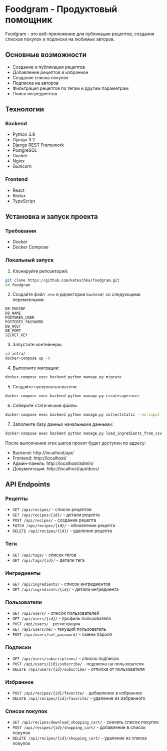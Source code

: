 # Foodgram - Продуктовый помощник

Foodgram - это веб-приложение для публикации рецептов, создания списков покупок и подписки на любимых авторов.

## Основные возможности

- Создание и публикация рецептов
- Добавление рецептов в избранное
- Создание списка покупок
- Подписка на авторов
- Фильтрация рецептов по тегам и другим параметрам
- Поиск ингредиентов

## Технологии

### Backend

- Python 3.9
- Django 3.2
- Django REST Framework
- PostgreSQL
- Docker
- Nginx
- Gunicorn

### Frontend

- React
- Redux
- TypeScript

## Установка и запуск проекта

### Требования

- Docker
- Docker Compose

### Локальный запуск

1. Клонируйте репозиторий:

```bash
git clone https://github.com/kateschka/foodgram.git
cd foodgram
```

2. Создайте файл `.env` в директории `backend/` со следующими переменными:

```
DB_ENGINE
DB_NAME
POSTGRES_USER
POSTGRES_PASSWORD
DB_HOST
DB_PORT
SECRET_KEY
```

3. Запустите контейнеры:

```bash
cd infra/
docker-compose up -d
```

4. Выполните миграции:

```bash
docker-compose exec backend python manage.py migrate
```

5. Создайте суперпользователя:

```bash
docker-compose exec backend python manage.py createsuperuser
```

6. Соберите статические файлы:

```bash
docker-compose exec backend python manage.py collectstatic --no-input
```

7. Заполните базу данных начальными данными:

```bash
docker-compose exec backend python manage.py load_ingredients_from_csv
```

После выполнения этих шагов проект будет доступен по адресу:

- Backend: http://localhost/api/
- Frontend: http://localhost/
- Админ-панель: http://localhost/admin/
- Документация: http://localhost/api/docs/

## API Endpoints

### Рецепты

- `GET /api/recipes/` - список рецептов
- `GET /api/recipes/{id}/` - детали рецепта
- `POST /api/recipes/` - создание рецепта
- `PATCH /api/recipes/{id}/` - обновление рецепта
- `DELETE /api/recipes/{id}/` - удаление рецепта

### Теги

- `GET /api/tags/` - список тегов
- `GET /api/tags/{id}/` - детали тега

### Ингредиенты

- `GET /api/ingredients/` - список ингредиентов
- `GET /api/ingredients/{id}/` - детали ингредиента

### Пользователи

- `GET /api/users/` - список пользователей
- `GET /api/users/{id}/` - профиль пользователя
- `POST /api/users/` - регистрация
- `GET /api/users/me/` - текущий пользователь
- `POST /api/users/set_password/` - смена пароля

### Подписки

- `GET /api/users/subscriptions/` - список подписок
- `POST /api/users/{id}/subscribe/` - подписка на пользователя
- `DELETE /api/users/{id}/subscribe/` - отписка от пользователя

### Избранное

- `POST /api/recipes/{id}/favorite/` - добавление в избранное
- `DELETE /api/recipes/{id}/favorite/` - удаление из избранного

### Список покупок

- `GET /api/recipes/download_shopping_cart/` - скачать список покупок
- `POST /api/recipes/{id}/shopping_cart/` - добавление в список покупок
- `DELETE /api/recipes/{id}/shopping_cart/` - удаление из списка покупок
